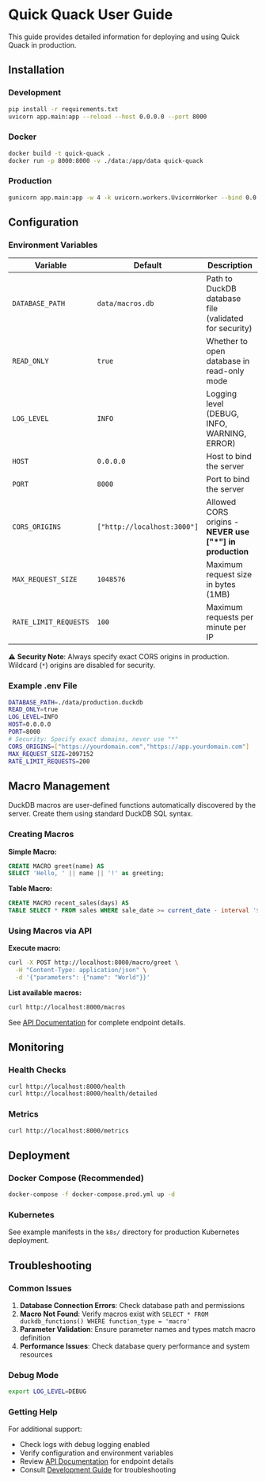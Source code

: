 # Quick Quack User Guide

This guide provides detailed information for deploying and using Quick Quack in production.

## Installation

### Development
```bash
pip install -r requirements.txt
uvicorn app.main:app --reload --host 0.0.0.0 --port 8000
```

### Docker
```bash
docker build -t quick-quack .
docker run -p 8000:8000 -v ./data:/app/data quick-quack
```

### Production
```bash
gunicorn app.main:app -w 4 -k uvicorn.workers.UvicornWorker --bind 0.0.0.0:8000
```

## Configuration

### Environment Variables

| Variable | Default | Description |
|----------|---------|-------------|
| `DATABASE_PATH` | `data/macros.db` | Path to DuckDB database file (validated for security) |
| `READ_ONLY` | `true` | Whether to open database in read-only mode |
| `LOG_LEVEL` | `INFO` | Logging level (DEBUG, INFO, WARNING, ERROR) |
| `HOST` | `0.0.0.0` | Host to bind the server |
| `PORT` | `8000` | Port to bind the server |
| `CORS_ORIGINS` | `["http://localhost:3000"]` | Allowed CORS origins - **NEVER use ["*"] in production** |
| `MAX_REQUEST_SIZE` | `1048576` | Maximum request size in bytes (1MB) |
| `RATE_LIMIT_REQUESTS` | `100` | Maximum requests per minute per IP |

⚠️ **Security Note**: Always specify exact CORS origins in production. Wildcard (`*`) origins are disabled for security.

### Example .env File

```bash
DATABASE_PATH=./data/production.duckdb
READ_ONLY=true
LOG_LEVEL=INFO  
HOST=0.0.0.0
PORT=8000
# Security: Specify exact domains, never use "*"
CORS_ORIGINS=["https://yourdomain.com","https://app.yourdomain.com"]
MAX_REQUEST_SIZE=2097152
RATE_LIMIT_REQUESTS=200
```

## Macro Management

DuckDB macros are user-defined functions automatically discovered by the server. Create them using standard DuckDB SQL syntax.

### Creating Macros

**Simple Macro:**
```sql
CREATE MACRO greet(name) AS 
SELECT 'Hello, ' || name || '!' as greeting;
```

**Table Macro:**
```sql
CREATE MACRO recent_sales(days) AS 
TABLE SELECT * FROM sales WHERE sale_date >= current_date - interval '${days}' day;
```

### Using Macros via API

**Execute macro:**
```bash
curl -X POST http://localhost:8000/macro/greet \
  -H "Content-Type: application/json" \
  -d '{"parameters": {"name": "World"}}'
```

**List available macros:**
```bash
curl http://localhost:8000/macros
```

See [API Documentation](API.md) for complete endpoint details.

## Monitoring

### Health Checks
```bash
curl http://localhost:8000/health
curl http://localhost:8000/health/detailed
```

### Metrics
```bash
curl http://localhost:8000/metrics
```

## Deployment

### Docker Compose (Recommended)
```bash
docker-compose -f docker-compose.prod.yml up -d
```

### Kubernetes
See example manifests in the `k8s/` directory for production Kubernetes deployment.

## Troubleshooting

### Common Issues

1. **Database Connection Errors**: Check database path and permissions
2. **Macro Not Found**: Verify macros exist with `SELECT * FROM duckdb_functions() WHERE function_type = 'macro'`
3. **Parameter Validation**: Ensure parameter names and types match macro definition
4. **Performance Issues**: Check database query performance and system resources

### Debug Mode
```bash
export LOG_LEVEL=DEBUG
```

### Getting Help

For additional support:
- Check logs with debug logging enabled
- Verify configuration and environment variables
- Review [API Documentation](API.md) for endpoint details
- Consult [Development Guide](DEVELOPMENT.md) for troubleshooting

